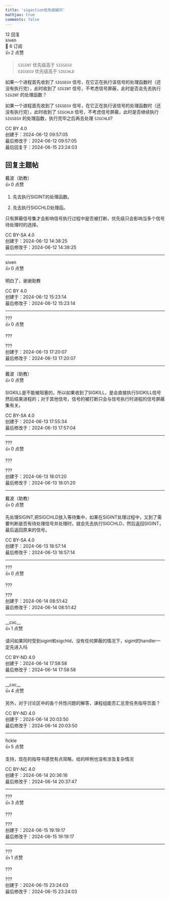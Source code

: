 ```yaml
---
title: 'sigaction优先级疑问'
mathjax: true
comments: false
---
```

<div class="post-info">12 回复</div>

<div id="reply-0" class="reply">
<div class="reply-header">
<span>siven</span>
<div class="reply-badges"><div class="badge badge-subscribes">&#x1F516;&#xFE0E; 6 订阅</div><div class="badge badge-likes">&#x1F44D;&#xFE0E; 2 点赞</div></div>
</div>
<div class="reply-text">

> `SIGINT` 优先级高于 `SIGSEGV`<br>
> `SIGSEGV` 优先级高于 `SIGCHLD`

如果一个进程首先收到了 `SIGSEGV` 信号，在它正在执行该信号的处理函数时（还没有执行完），此时收到了 `SIGINT` 信号，不考虑信号屏蔽，此时是否会先去执行 `SIGINT` 的处理函数？

如果一个进程首先收到了 `SIGSEGV` 信号，在它正在执行该信号的处理函数时（还没有执行完），此时收到了 `SIGCHLD` 信号，不考虑信号屏蔽，此时是否继续执行 `SIGSEGV` 的处理函数，执行完毕之后再去处理 `SIGCHLD`?


</div>
<div class="reply-footer">
<span>CC BY 4.0</span>
<div class="reply-datetime">
创建于：<time datetime="2024-06-12T09:57:05.776108+08:00" title="2024-06-12T09:57:05.776108+08:00">2024-06-12 09:57:05</time>
<br>最后修改于：<time datetime="2024-06-12T09:57:05.776108+08:00" title="2024-06-12T09:57:05.776108+08:00">2024-06-12 09:57:05</time>
<br>最后回复于：<time datetime="2024-06-15T23:24:03.208018+08:00" title="2024-06-15T23:24:03.208018+08:00">2024-06-15 23:24:03</time>
</div>
</div>
<div style="clear: both;"></div>
</div>

## 回复主题帖

<div id="reply-530" class="reply reply-l0">
<div class="reply-header">
<span>戴波（助教）</span>
<div class="reply-badges"><div class="badge">&#x1F44D;&#xFE0E; 0 点赞</div></div>
</div>
<div class="reply-text">

1. 先去执行SIGINT的处理函数。

2. 先去执行SIGCHLD处理函。

只有屏蔽信号集才会影响信号执行过程中是否被打断，优先级只会影响当多个信号待处理时的选择。

</div>
<div class="reply-footer">
<span>CC BY-SA 4.0</span>
<div class="reply-datetime">
<span>创建于：2024-06-12 14:38:25</span>
<br><span>最后修改于：2024-06-12 14:38:25</span>
</div>
</div>
<div style="clear: both;"></div>
</div>

<hr class="reply-separator">

<div id="reply-531" class="reply reply-l1">
<div class="reply-header">
<span>siven</span>
<div class="reply-badges"><div class="badge">&#x1F44D;&#xFE0E; 0 点赞</div></div>
</div>
<div class="reply-text">

明白了，谢谢助教

</div>
<div class="reply-footer">
<span>CC BY 4.0</span>
<div class="reply-datetime">
<span>创建于：2024-06-12 15:23:14</span>
<br><span>最后修改于：2024-06-12 15:23:14</span>
</div>
</div>
<div style="clear: both;"></div>
</div>

<hr class="reply-separator">

<div id="reply-575" class="reply reply-l1">
<div class="reply-header">
<span>???</span>
<div class="reply-badges"><div class="badge">&#x1F44D;&#xFE0E; 0 点赞</div></div>
</div>
<div class="reply-text">

???

</div>
<div class="reply-footer">
<span>???</span>
<div class="reply-datetime">
<span>创建于：2024-06-13 17:20:07</span>
<br><span>最后修改于：2024-06-13 17:20:07</span>
</div>
</div>
<div style="clear: both;"></div>
</div>

<hr class="reply-separator">

<div id="reply-577" class="reply reply-l2">
<div class="reply-header">
<span>戴波（助教）</span>
<div class="reply-badges"><div class="badge">&#x1F44D;&#xFE0E; 0 点赞</div></div>
</div>
<div class="reply-text">

SIGKILL是不能被阻塞的，所以如果收到了SIGKILL，是会直接执行SIGKILL信号然后结束进程的；对于其他信号，信号的被打断只会与信号执行时进程的信号屏蔽集有关。

</div>
<div class="reply-footer">
<span>CC BY-SA 4.0</span>
<div class="reply-datetime">
<span>创建于：2024-06-13 17:55:34</span>
<br><span>最后修改于：2024-06-13 17:57:04</span>
</div>
</div>
<div style="clear: both;"></div>
</div>

<hr class="reply-separator">

<div id="reply-578" class="reply reply-l3">
<div class="reply-header">
<span>???</span>
<div class="reply-badges"><div class="badge">&#x1F44D;&#xFE0E; 0 点赞</div></div>
</div>
<div class="reply-text">

???

</div>
<div class="reply-footer">
<span>???</span>
<div class="reply-datetime">
<span>创建于：2024-06-13 18:01:20</span>
<br><span>最后修改于：2024-06-13 18:01:20</span>
</div>
</div>
<div style="clear: both;"></div>
</div>

<hr class="reply-separator">

<div id="reply-582" class="reply reply-l4">
<div class="reply-header">
<span>戴波（助教）</span>
<div class="reply-badges"><div class="badge">&#x1F44D;&#xFE0E; 0 点赞</div></div>
</div>
<div class="reply-text">

先处理SIGINT,把SIGCHLD放入等待集中，如果在SIGINT处理过程中，又到了需要判断是否有待处理信号并处理时，就会先去执行SIGCHLD，然后返回SIGINT，最后返回原来的信号。

</div>
<div class="reply-footer">
<span>CC BY-SA 4.0</span>
<div class="reply-datetime">
<span>创建于：2024-06-13 18:57:14</span>
<br><span>最后修改于：2024-06-13 18:57:14</span>
</div>
</div>
<div style="clear: both;"></div>
</div>

<hr class="reply-separator">

<div id="reply-598" class="reply reply-l5">
<div class="reply-header">
<span>???</span>
<div class="reply-badges"><div class="badge">&#x1F44D;&#xFE0E; 0 点赞</div></div>
</div>
<div class="reply-text">

???

</div>
<div class="reply-footer">
<span>???</span>
<div class="reply-datetime">
<span>创建于：2024-06-14 08:51:42</span>
<br><span>最后修改于：2024-06-14 08:51:42</span>
</div>
</div>
<div style="clear: both;"></div>
</div>

<hr class="reply-separator">

<div id="reply-604" class="reply reply-l5">
<div class="reply-header">
<span>&#x5F;&#x5F;cxc&#x5F;&#x5F;</span>
<div class="reply-badges"><div class="badge badge-likes">&#x1F44D;&#xFE0E; 1 点赞</div></div>
</div>
<div class="reply-text">

请问如果同时受到sigint和sigchld，没有任何屏蔽的情况下，sigint的handler一定先进入吗

</div>
<div class="reply-footer">
<span>CC BY-ND 4.0</span>
<div class="reply-datetime">
<span>创建于：2024-06-14 17:58:58</span>
<br><span>最后修改于：2024-06-14 17:58:58</span>
</div>
</div>
<div style="clear: both;"></div>
</div>

<hr class="reply-separator">

<div id="reply-608" class="reply reply-l5">
<div class="reply-header">
<span>&#x5F;&#x5F;cxc&#x5F;&#x5F;</span>
<div class="reply-badges"><div class="badge badge-likes">&#x1F44D;&#xFE0E; 4 点赞</div></div>
</div>
<div class="reply-text">

另外，对于讨论区中的各个共性问题的解答，课程组能否汇总至任务指导页面？

</div>
<div class="reply-footer">
<span>CC BY-ND 4.0</span>
<div class="reply-datetime">
<span>创建于：2024-06-14 20:03:50</span>
<br><span>最后修改于：2024-06-14 20:03:50</span>
</div>
</div>
<div style="clear: both;"></div>
</div>

<hr class="reply-separator">

<div id="reply-612" class="reply reply-l6">
<div class="reply-header">
<span>fickle</span>
<div class="reply-badges"><div class="badge badge-likes">&#x1F44D;&#xFE0E; 5 点赞</div></div>
</div>
<div class="reply-text">

支持，现在的指导书感觉有点简略，给的样例也没有涉及复杂情况

</div>
<div class="reply-footer">
<span>CC BY-NC 4.0</span>
<div class="reply-datetime">
<span>创建于：2024-06-14 20:36:16</span>
<br><span>最后修改于：2024-06-14 20:37:47</span>
</div>
</div>
<div style="clear: both;"></div>
</div>

<hr class="reply-separator">

<div id="reply-626" class="reply reply-l5">
<div class="reply-header">
<span>???</span>
<div class="reply-badges"><div class="badge badge-likes">&#x1F44D;&#xFE0E; 3 点赞</div></div>
</div>
<div class="reply-text">

???

</div>
<div class="reply-footer">
<span>???</span>
<div class="reply-datetime">
<span>创建于：2024-06-15 19:19:17</span>
<br><span>最后修改于：2024-06-15 19:19:17</span>
</div>
</div>
<div style="clear: both;"></div>
</div>

<hr class="reply-separator">

<div id="reply-634" class="reply reply-l5">
<div class="reply-header">
<span>???</span>
<div class="reply-badges"><div class="badge badge-likes">&#x1F44D;&#xFE0E; 1 点赞</div></div>
</div>
<div class="reply-text">

???

</div>
<div class="reply-footer">
<span>???</span>
<div class="reply-datetime">
<span>创建于：2024-06-15 23:24:03</span>
<br><span>最后修改于：2024-06-15 23:24:03</span>
</div>
</div>
<div style="clear: both;"></div>
</div>

